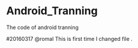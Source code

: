 # Android_Tranning
The code of android tranning 

#20160317 @romal
This is first time I changed file .
